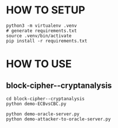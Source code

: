 # HOW TO SETUP
```shell
python3 -m virtualenv .venv
# generate requirements.txt
source .venv/bin/activate
pip install -r requirements.txt
```

# HOW TO USE
## block-cipher--cryptanalysis
```shell
cd block-cipher--cryptanalysis
python demo-ECBvsCBC.py

python demo-oracle-server.py
python demo-attacker-to-oracle-server.py
```
